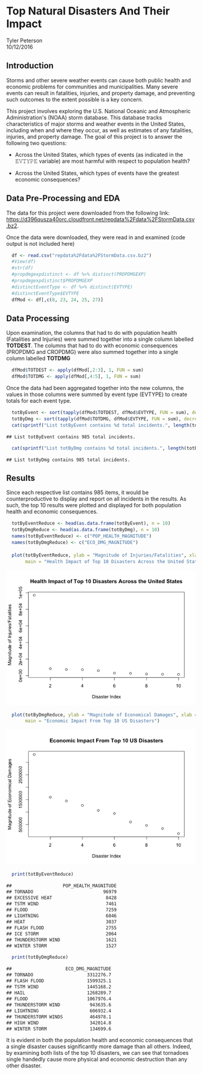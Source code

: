 # Top Natural Disasters And Their Impact
Tyler Peterson  
10/12/2016  



## Introduction

  Storms and other severe weather events can cause both public health and economic problems for communities and municipalities. Many severe events can result in fatalities, injuries, and property damage, and preventing such outcomes to the extent possible is a key concern.
  
  This project involves exploring the U.S. National Oceanic and Atmospheric Administration's (NOAA) storm database. This database tracks characteristics of major storms and weather events in the United States, including when and where they occur, as well as estimates of any fatalities, injuries, and property damage.  The goal of this project is to answer the following two questions:
  
  * Across the United States, which types of events (as indicated in the 𝙴𝚅𝚃𝚈𝙿𝙴 variable) are most harmful with respect to population health?
  
  * Across the United States, which types of events have the greatest economic consequences?

## Data Pre-Processing and EDA

  The data for this project were downloaded from the following link: <https://d396qusza40orc.cloudfront.net/repdata%2Fdata%2FStormData.csv.bz2>.
  
  Once the data were downloaded, they were read in and examined (code output is not included here)


```r
  df <- read.csv("repdata%2Fdata%2FStormData.csv.bz2")
  #View(df)
  #str(df)
  #propdmgexpdistinct <- df %>% distinct(PROPDMGEXP)
  #propdmgexpdistinct$PROPDMGEXP
  #distinctEventType <- df %>% distinct(EVTYPE)
  #distinctEventType$EVTYPE
  dfMod <- df[,c(8, 23, 24, 25, 27)]
```

## Data Processing

  Upon examination, the columns that had to do with population health (Fatalities and Injuries) were summed together into a single column labelled **TOTDEST**.  The columns that had to do with economic consequences (PROPDMG and CROPDMG) were also summed together into a single column labelled **TOTDMG**


```r
  dfMod$TOTDEST <- apply(dfMod[,2:3], 1, FUN = sum)
  dfMod$TOTDMG <- apply(dfMod[,4:5], 1, FUN = sum)
```

  Once the data had been aggregated together into the new columns, the values in those columns were summed by event type (EVTYPE) to create totals for each event type.


```r
  totByEvent <- sort(tapply(dfMod$TOTDEST, dfMod$EVTYPE, FUN = sum), decreasing = TRUE)
  totByDmg <- sort(tapply(dfMod$TOTDMG, dfMod$EVTYPE, FUN = sum), decreasing = TRUE)
  cat(sprintf("List totByEvent contains %d total incidents.", length(totByEvent)))
```

```
## List totByEvent contains 985 total incidents.
```

```r
  cat(sprintf("List totByDmg contains %d total incidents.", length(totByDmg)))
```

```
## List totByDmg contains 985 total incidents.
```

## Results

  Since each respective list contains 985 items, it would be counterproductive to display and report on all incidents in the results.  As such, the top 10 results were plotted and displayed for both population health and economic consequences.


```r
  totByEventReduce <- head(as.data.frame(totByEvent), n = 10)
  totByDmgReduce <- head(as.data.frame(totByDmg), n = 10)
  names(totByEventReduce) <- c("POP_HEALTH_MAGNITUDE")
  names(totByDmgReduce) <- c("ECO_DMG_MAGNITUDE")

  plot(totByEventReduce, ylab = "Magnitude of Injuries/Fatalities", xlab = "Disaster Index", 
       main = "Health Impact of Top 10 Disasters Across the United States")
```

![](naturalDisasters_files/figure-html/pressure-1.png)<!-- -->

```r
  plot(totByDmgReduce, ylab = "Magnitude of Economical Damages", xlab = "Disaster Index", 
       main = "Economic Impact From Top 10 US Disasters")
```

![](naturalDisasters_files/figure-html/pressure-2.png)<!-- -->

```r
  print(totByEventReduce)
```

```
##                   POP_HEALTH_MAGNITUDE
## TORNADO                          96979
## EXCESSIVE HEAT                    8428
## TSTM WIND                         7461
## FLOOD                             7259
## LIGHTNING                         6046
## HEAT                              3037
## FLASH FLOOD                       2755
## ICE STORM                         2064
## THUNDERSTORM WIND                 1621
## WINTER STORM                      1527
```

```r
  print(totByDmgReduce)
```

```
##                    ECO_DMG_MAGNITUDE
## TORNADO                    3312276.7
## FLASH FLOOD                1599325.1
## TSTM WIND                  1445168.2
## HAIL                       1268289.7
## FLOOD                      1067976.4
## THUNDERSTORM WIND           943635.6
## LIGHTNING                   606932.4
## THUNDERSTORM WINDS          464978.1
## HIGH WIND                   342014.8
## WINTER STORM                134699.6
```

  It is evident in both the population health and economic consequences that a single disaster causes significantly more damage than all others.  Indeed, by examining both lists of the top 10 disasters, we can see that tornadoes single handedly cause more physical and economic destruction than any other disaster.
